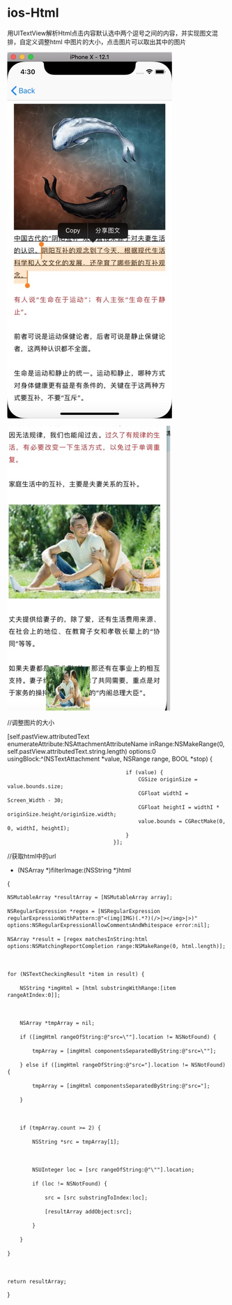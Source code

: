 # ios-Html
用UITextView解析Html点击内容默认选中两个逗号之间的内容，并实现图文混排，自定义调整html 中图片的大小，点击图片可以取出其中的图片


![效果图](https://github.com/1546461417/ios-Html/blob/master/效果图.jpg)

![点击解析出路的图片可以得到对应的图片](https://github.com/1546461417/ios-Html/blob/master/取出链接中的图片.jpg)



//调整图片的大小

 [self.pastView.attributedText enumerateAttribute:NSAttachmentAttributeName inRange:NSMakeRange(0, self.pastView.attributedText.string.length)
                                         options:0
                                      usingBlock:^(NSTextAttachment *value, NSRange range, BOOL *stop) {

                                          if (value) {
                                              CGSize originSize = value.bounds.size;
                                              CGFloat widthI = Screen_Width - 30;
                                              CGFloat heightI = widthI * originSize.height/originSize.width;
                                              value.bounds = CGRectMake(0, 0, widthI, heightI);
                                          }
                                      }];





//获取html中的url
- (NSArray *)filterImage:(NSString *)html

{
    
    NSMutableArray *resultArray = [NSMutableArray array];
    
    NSRegularExpression *regex = [NSRegularExpression regularExpressionWithPattern:@"<(img|IMG)(.*?)(/>|></img>|>)" options:NSRegularExpressionAllowCommentsAndWhitespace error:nil];
    
    NSArray *result = [regex matchesInString:html options:NSMatchingReportCompletion range:NSMakeRange(0, html.length)];
    
    
    
    for (NSTextCheckingResult *item in result) {
        
        NSString *imgHtml = [html substringWithRange:[item rangeAtIndex:0]];
        
        
        
        NSArray *tmpArray = nil;
        
        if ([imgHtml rangeOfString:@"src=\""].location != NSNotFound) {
            
            tmpArray = [imgHtml componentsSeparatedByString:@"src=\""];
            
        } else if ([imgHtml rangeOfString:@"src="].location != NSNotFound) {
            
            tmpArray = [imgHtml componentsSeparatedByString:@"src="];
            
        }
        
        
        
        if (tmpArray.count >= 2) {
            
            NSString *src = tmpArray[1];
            
            
            
            NSUInteger loc = [src rangeOfString:@"\""].location;
            
            if (loc != NSNotFound) {
                
                src = [src substringToIndex:loc];
                
                [resultArray addObject:src];
                
            }
            
        }
        
    }
    
    
    
    return resultArray;
    
}

